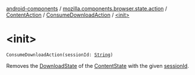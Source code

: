 [android-components](../../../index.md) / [mozilla.components.browser.state.action](../../index.md) / [ContentAction](../index.md) / [ConsumeDownloadAction](index.md) / [&lt;init&gt;](./-init-.md)

# &lt;init&gt;

`ConsumeDownloadAction(sessionId: `[`String`](https://kotlinlang.org/api/latest/jvm/stdlib/kotlin/-string/index.html)`)`

Removes the [DownloadState](../../../mozilla.components.browser.state.state.content/-download-state/index.md) of the [ContentState](../../../mozilla.components.browser.state.state/-content-state/index.md) with the given [sessionId](session-id.md).

